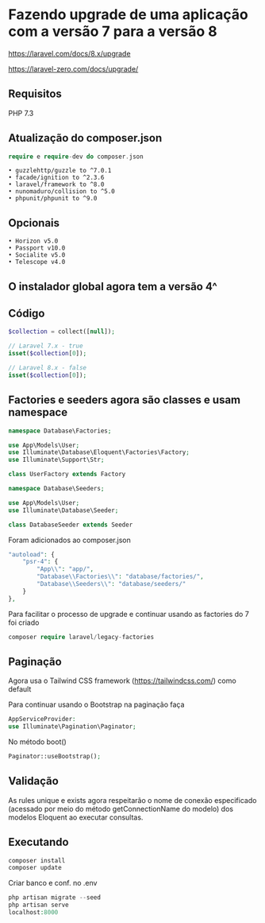 # Fazendo upgrade de uma aplicação com a versão 7 para a versão 8

https://laravel.com/docs/8.x/upgrade

https://laravel-zero.com/docs/upgrade/

## Requisitos

PHP 7.3

## Atualização do composer.json
```php
require e require-dev do composer.json
```
    • guzzlehttp/guzzle to ^7.0.1 
    • facade/ignition to ^2.3.6 
    • laravel/framework to ^8.0 
    • nunomaduro/collision to ^5.0 
    • phpunit/phpunit to ^9.0 

## Opcionais
    • Horizon v5.0 
    • Passport v10.0 
    • Socialite v5.0 
    • Telescope v4.0 

## O instalador global agora tem a versão 4^

## Código
```php
$collection = collect([null]);

// Laravel 7.x - true
isset($collection[0]);

// Laravel 8.x - false
isset($collection[0]);
```
## Factories e seeders agora são classes e usam namespace
```php
namespace Database\Factories;

use App\Models\User;
use Illuminate\Database\Eloquent\Factories\Factory;
use Illuminate\Support\Str;

class UserFactory extends Factory

namespace Database\Seeders;

use App\Models\User;
use Illuminate\Database\Seeder;

class DatabaseSeeder extends Seeder
```
Foram adicionados ao composer.json
```php
"autoload": {
    "psr-4": {
        "App\\": "app/",
        "Database\\Factories\\": "database/factories/",
        "Database\\Seeders\\": "database/seeders/"
    }
},
```
Para facilitar o processo de upgrade e continuar usando as factories do 7 foi criado
```php
composer require laravel/legacy-factories
```
## Paginação

Agora usa o Tailwind CSS framework (https://tailwindcss.com/) como default

Para continuar usando o Bootstrap na paginação faça
```php
AppServiceProvider:
use Illuminate\Pagination\Paginator;
```
No método boot()
```php
Paginator::useBootstrap();
```
## Validação

As rules unique e exists agora respeitarão o nome de conexão especificado (acessado por meio do método getConnectionName do modelo) dos modelos Eloquent ao executar consultas.

## Executando
```php
composer install
composer update
```
Criar banco e conf. no .env
```php
php artisan migrate --seed
php artisan serve
localhost:8000
```

